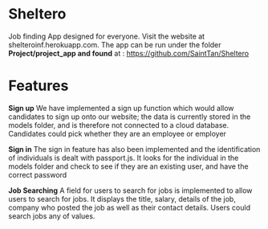# Sheltero
Job finding App designed for everyone. Visit the website at shelteroinf.herokuapp.com. The app can be run under the folder **Project/project_app and found** at : https://github.com/SaintTan/Sheltero

# Features
**Sign up**
We have implemented a sign up function which would allow candidates to sign up onto our website; the data is currently stored in the models folder, and is therefore not connected to a cloud database. Candidates could pick whether they are an employee or employer

**Sign in**
The sign in feature has also been implemented and the identification of individuals is dealt with passport.js. It looks for the individual in the models folder and check to see if they are an existing user, and have the correct password

**Job Searching**
A field for users to search for jobs is implemented to allow users to search for jobs. It displays the title, salary, details of the job, company who posted the job as well as their contact details. Users could search jobs any of values. 